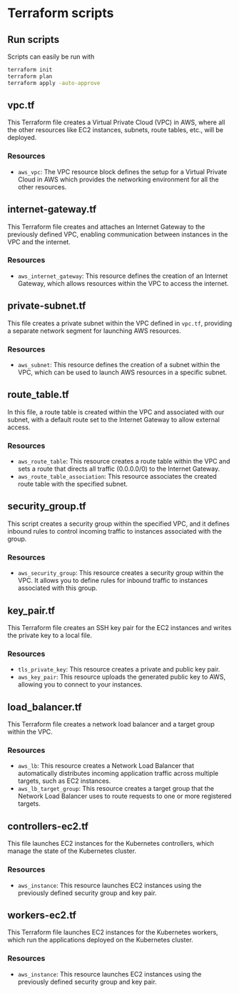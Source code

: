 # Terraform scripts

## Run scripts

Scripts can easily be run with 
```bash
terraform init
terraform plan
terraform apply -auto-approve
```

## vpc.tf
This Terraform file creates a Virtual Private Cloud (VPC) in AWS, where all the other resources like EC2 instances, subnets, route tables, etc., will be deployed.
### Resources
- `aws_vpc`: The VPC resource block defines the setup for a Virtual Private Cloud in AWS which provides the networking environment for all the other resources.

## internet-gateway.tf
This Terraform file creates and attaches an Internet Gateway to the previously defined VPC, enabling communication between instances in the VPC and the internet.
### Resources
- `aws_internet_gateway`: This resource defines the creation of an Internet Gateway, which allows resources within the VPC to access the internet.

## private-subnet.tf
This file creates a private subnet within the VPC defined in `vpc.tf`, providing a separate network segment for launching AWS resources.
### Resources
- `aws_subnet`: This resource defines the creation of a subnet within the VPC, which can be used to launch AWS resources in a specific subnet.

## route_table.tf
In this file, a route table is created within the VPC and associated with our subnet, with a default route set to the Internet Gateway to allow external access.
### Resources
- `aws_route_table`: This resource creates a route table within the VPC and sets a route that directs all traffic (0.0.0.0/0) to the Internet Gateway.
- `aws_route_table_association`: This resource associates the created route table with the specified subnet.

## security_group.tf
This script creates a security group within the specified VPC, and it defines inbound rules to control incoming traffic to instances associated with the group.
### Resources
- `aws_security_group`: This resource creates a security group within the VPC. It allows you to define rules for inbound traffic to instances associated with this group.

## key_pair.tf
This Terraform file creates an SSH key pair for the EC2 instances and writes the private key to a local file.
### Resources
- `tls_private_key`: This resource creates a private and public key pair.
- `aws_key_pair`: This resource uploads the generated public key to AWS, allowing you to connect to your instances.

## load_balancer.tf
This Terraform file creates a network load balancer and a target group within the VPC.
### Resources
- `aws_lb`: This resource creates a Network Load Balancer that automatically distributes incoming application traffic across multiple targets, such as EC2 instances.
- `aws_lb_target_group`: This resource creates a target group that the Network Load Balancer uses to route requests to one or more registered targets.

## controllers-ec2.tf
This file launches EC2 instances for the Kubernetes controllers, which manage the state of the Kubernetes cluster.
### Resources
- `aws_instance`: This resource launches EC2 instances using the previously defined security group and key pair.

## workers-ec2.tf
This Terraform file launches EC2 instances for the Kubernetes workers, which run the applications deployed on the Kubernetes cluster.
### Resources
- `aws_instance`: This resource launches EC2 instances using the previously defined security group and key pair.

